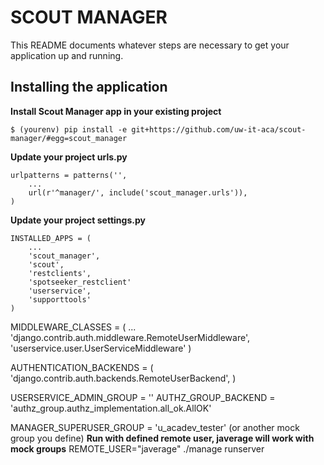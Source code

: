 SCOUT MANAGER
=============

This README documents whatever steps are necessary to get your application up and running.

## Installing the application ##

**Install Scout Manager app in your existing project**  

    $ (yourenv) pip install -e git+https://github.com/uw-it-aca/scout-manager/#egg=scout_manager

**Update your project urls.py**

    urlpatterns = patterns('',
        ...
        url(r'^manager/', include('scout_manager.urls')),
    )

**Update your project settings.py**

    INSTALLED_APPS = (
        ...
        'scout_manager',
        'scout',
        'restclients',
        'spotseeker_restclient'
        'userservice',
        'supporttools'
    )

MIDDLEWARE_CLASSES = (
        ...
        'django.contrib.auth.middleware.RemoteUserMiddleware',
        'userservice.user.UserServiceMiddleware'
    )

AUTHENTICATION_BACKENDS = (
        'django.contrib.auth.backends.RemoteUserBackend',
    )

USERSERVICE_ADMIN_GROUP = ''
AUTHZ_GROUP_BACKEND = 'authz_group.authz_implementation.all_ok.AllOK'


MANAGER_SUPERUSER_GROUP = 'u_acadev_tester' (or another mock group you define)
**Run with defined remote user, javerage will work with mock groups**
REMOTE_USER="javerage" ./manage runserver
 